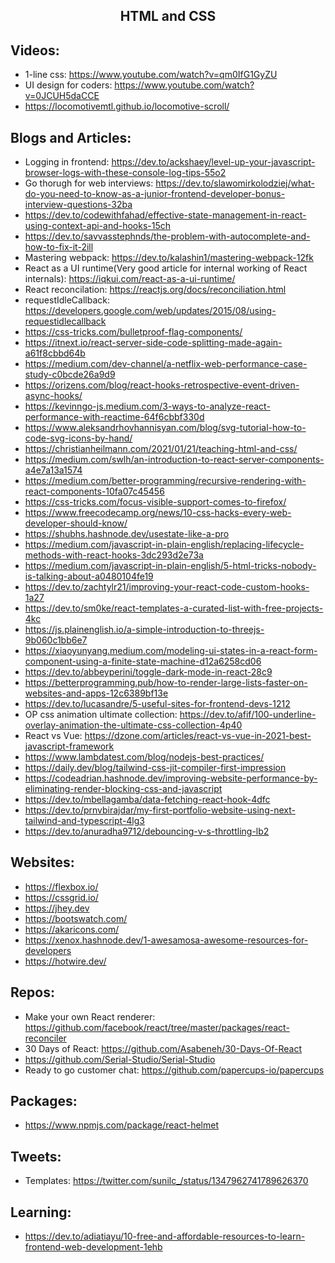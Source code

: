 <h2 align="center"> HTML and CSS </h2>

## Videos:

- 1-line css: https://www.youtube.com/watch?v=qm0IfG1GyZU
- UI design for coders: https://www.youtube.com/watch?v=0JCUH5daCCE
- https://locomotivemtl.github.io/locomotive-scroll/

## Blogs and Articles:

- Logging in frontend: https://dev.to/ackshaey/level-up-your-javascript-browser-logs-with-these-console-log-tips-55o2
- Go thorugh for web interviews: https://dev.to/slawomirkolodziej/what-do-you-need-to-know-as-a-junior-frontend-developer-bonus-interview-questions-32ba
- https://dev.to/codewithfahad/effective-state-management-in-react-using-context-api-and-hooks-15ch
- https://dev.to/savvasstephnds/the-problem-with-autocomplete-and-how-to-fix-it-2ill
- Mastering webpack: https://dev.to/kalashin1/mastering-webpack-12fk
- React as a UI runtime(Very good article for internal working of React internals): https://iqkui.com/react-as-a-ui-runtime/
- React reconcilation: https://reactjs.org/docs/reconciliation.html
- requestIdleCallback: https://developers.google.com/web/updates/2015/08/using-requestidlecallback
- https://css-tricks.com/bulletproof-flag-components/
- https://itnext.io/react-server-side-code-splitting-made-again-a61f8cbbd64b
- https://medium.com/dev-channel/a-netflix-web-performance-case-study-c0bcde26a9d9
- https://orizens.com/blog/react-hooks-retrospective-event-driven-async-hooks/
- https://kevinngo-js.medium.com/3-ways-to-analyze-react-performance-with-reactime-64f6cbbf330d
- https://www.aleksandrhovhannisyan.com/blog/svg-tutorial-how-to-code-svg-icons-by-hand/
- https://christianheilmann.com/2021/01/21/teaching-html-and-css/
- https://medium.com/swlh/an-introduction-to-react-server-components-a4e7a13a1574
- https://medium.com/better-programming/recursive-rendering-with-react-components-10fa07c45456
- https://css-tricks.com/focus-visible-support-comes-to-firefox/
- https://www.freecodecamp.org/news/10-css-hacks-every-web-developer-should-know/
- https://shubhs.hashnode.dev/usestate-like-a-pro
- https://medium.com/javascript-in-plain-english/replacing-lifecycle-methods-with-react-hooks-3dc293d2e73a
- https://medium.com/javascript-in-plain-english/5-html-tricks-nobody-is-talking-about-a0480104fe19
- https://dev.to/zachtylr21/improving-your-react-code-custom-hooks-1a27
- https://dev.to/sm0ke/react-templates-a-curated-list-with-free-projects-4kc
- https://js.plainenglish.io/a-simple-introduction-to-threejs-9b060c1bb6e7
- https://xiaoyunyang.medium.com/modeling-ui-states-in-a-react-form-component-using-a-finite-state-machine-d12a6258cd06
- https://dev.to/abbeyperini/toggle-dark-mode-in-react-28c9
- https://betterprogramming.pub/how-to-render-large-lists-faster-on-websites-and-apps-12c6389bf13e
- https://dev.to/lucasandre/5-useful-sites-for-frontend-devs-1212
- OP css animation ultimate collection: https://dev.to/afif/100-underline-overlay-animation-the-ultimate-css-collection-4p40
- React vs Vue: https://dzone.com/articles/react-vs-vue-in-2021-best-javascript-framework
- https://www.lambdatest.com/blog/nodejs-best-practices/
- https://daily.dev/blog/tailwind-css-jit-compiler-first-impression
- https://codeadrian.hashnode.dev/improving-website-performance-by-eliminating-render-blocking-css-and-javascript
- https://dev.to/mbellagamba/data-fetching-react-hook-4dfc
- https://dev.to/prnvbirajdar/my-first-portfolio-website-using-next-tailwind-and-typescript-4lg3
- https://dev.to/anuradha9712/debouncing-v-s-throttling-lb2

## Websites:

- https://flexbox.io/
- https://cssgrid.io/
- https://jhey.dev
- https://bootswatch.com/
- https://akaricons.com/
- https://xenox.hashnode.dev/1-awesamosa-awesome-resources-for-developers
- https://hotwire.dev/

## Repos:

- Make your own React renderer: https://github.com/facebook/react/tree/master/packages/react-reconciler
- 30 Days of React: https://github.com/Asabeneh/30-Days-Of-React
- https://github.com/Serial-Studio/Serial-Studio
- Ready to go customer chat: https://github.com/papercups-io/papercups

## Packages:

- https://www.npmjs.com/package/react-helmet

## Tweets:

- Templates: https://twitter.com/sunilc_/status/1347962741789626370

## Learning:

- https://dev.to/adiatiayu/10-free-and-affordable-resources-to-learn-frontend-web-development-1ehb

